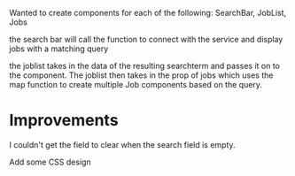 Wanted to create components for each of the following:
    SearchBar, JobList, Jobs


the search bar will call the function to connect with the service and display jobs with a matching query

the joblist takes in the data of the resulting searchterm and passes it on to the component. The joblist then takes in the prop of jobs which uses the map function to create multiple Job components based on the query.

# Improvements
I couldn't get the field to clear when the search field is empty. 

Add some CSS design 